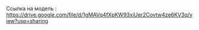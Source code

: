 Ссылка на модель : https://drive.google.com/file/d/1gMAVq4fXpKW93xiUer2Covtw4ze6KV3q/view?usp=sharing
